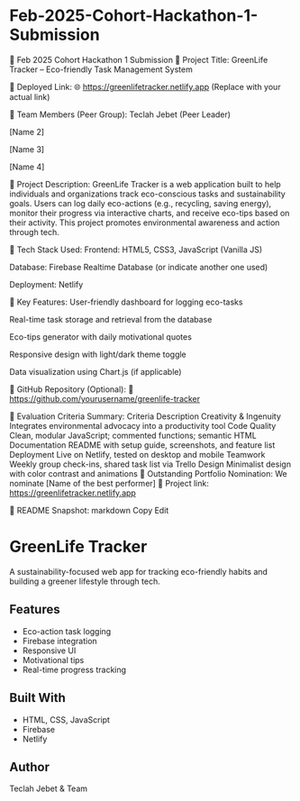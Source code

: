 # Feb-2025-Cohort-Hackathon-1-Submission

🚀 Feb 2025 Cohort Hackathon 1 Submission
🔹 Project Title:
GreenLife Tracker – Eco-friendly Task Management System

🔹 Deployed Link:
🌐 https://greenlifetracker.netlify.app (Replace with your actual link)

🔹 Team Members (Peer Group):
Teclah Jebet (Peer Leader)

[Name 2]

[Name 3]

[Name 4]

🔹 Project Description:
GreenLife Tracker is a web application built to help individuals and organizations track eco-conscious tasks and sustainability goals. Users can log daily eco-actions (e.g., recycling, saving energy), monitor their progress via interactive charts, and receive eco-tips based on their activity. This project promotes environmental awareness and action through tech.

🔹 Tech Stack Used:
Frontend: HTML5, CSS3, JavaScript (Vanilla JS)

Database: Firebase Realtime Database (or indicate another one used)

Deployment: Netlify

🔹 Key Features:
User-friendly dashboard for logging eco-tasks

Real-time task storage and retrieval from the database

Eco-tips generator with daily motivational quotes

Responsive design with light/dark theme toggle

Data visualization using Chart.js (if applicable)

🔹 GitHub Repository (Optional):
📁 https://github.com/yourusername/greenlife-tracker

🔹 Evaluation Criteria Summary:
Criteria	Description
Creativity & Ingenuity	Integrates environmental advocacy into a productivity tool
Code Quality	Clean, modular JavaScript; commented functions; semantic HTML
Documentation	README with setup guide, screenshots, and feature list
Deployment	Live on Netlify, tested on desktop and mobile
Teamwork	Weekly group check-ins, shared task list via Trello
Design	Minimalist design with color contrast and animations
🔹 Outstanding Portfolio Nomination:
We nominate [Name of the best performer]
🔗 Project link: https://greenlifetracker.netlify.app

🔹 README Snapshot:
markdown
Copy
Edit
# GreenLife Tracker

A sustainability-focused web app for tracking eco-friendly habits and building a greener lifestyle through tech.

## Features
- Eco-action task logging
- Firebase integration
- Responsive UI
- Motivational tips
- Real-time progress tracking

## Built With
- HTML, CSS, JavaScript
- Firebase
- Netlify

## Author
Teclah Jebet & Team
